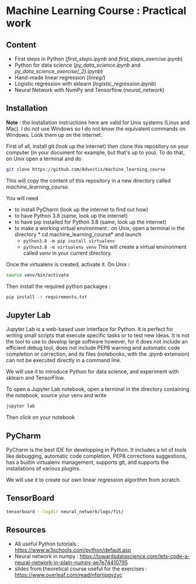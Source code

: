 # Machine Learning Course : Practical work

## Content 

* First steps in Python (*first_steps.ipynb* and *first_steps_exercise.ipynb*)
* Python for data science (*py_data_science.ipynb* and *py_data_science_exercise(_2).ipynb*)
* Hand-made linear regression (*linreg/*)
* Logistic regression with sklearn (*logistic_regression.ipynb*)
* Neural Network with NumPy and Tensorflow (*neural_network*)

## Installation

**Note** : the installation instructions here are valid for Unix systems (Linux and Mac). I do not use Windows so I do
not know the equivalent commands on Windows. Look them up on the internet.

First of all, install git (look up the internet) then clone this repository on your computer (in your document for example, but that's up to you). To do that,
on Unix open a terminal and do

```bash
git clone https://github.com/Advestis/machine_learning_course
```

This will copy the content of this repository in a new directory called *machine_learning_course*. 

You will need 
 * to install PyCharm (look up the internet to find out how)
 * to have Python 3.8 (same, look up the internet)
 * to have pip installed for Python 3.8 (same, look up the internet)
 * to make a working virtual environment : on Unix, open a terminal in the directory *
cd machine_learning_course* and launch 
   * `python3.8 -m pip install virtualenv`
   * `python3.8 -m virtualenv venv`
   This will create a virtual environment called *venv* in your current directory.
 
Once the virtualenv is created, activate it. On Unix :

```bash
source venv/bin/activate
```

Then install the required python packages :

```bash
pip install -r requirements.txt
```

## Jupyter Lab

Jupyter Lab is a web-based user interface for Python. It is perfect for writing small scripts that execute
specific tasks or to test new ideas. It is not the tool to use to develop large software however, for it does
not include an efficient debug tool, does not include PEP8 warning and automatic code completion or correction,
and its files (notebooks, with the *.ipynb* extension) can not be executed directly in a command line.

We will use it to introduce Python for data science, and experiment with sklearn and TensorFlow.

To open a Jupyter Lab notebook, open a terminal in the directory containing the notebook, source your venv and write 

```bash
jupyter lab
```

Then click on your notebook

## PyCharm

PyCharm is the best IDE for developping in Python. It includes a lot of tools like debugging, automatic code completion,
PEP8 corrections suggestions, has a builtin virtualenv management, supports git, and supports the installations of
various plugins.

We will use it to create our own linear regression algorithm from scratch.

## TensorBoard

```bash
tensorboard --logdir neural_network/logs/fit/
```


## Resources

* All useful Python tutorials : https://www.w3schools.com/python/default.asp
* Neural network in numpy : https://towardsdatascience.com/lets-code-a-neural-network-in-plain-numpy-ae7e74410795
* slides from theoretical course useful for the exercises : https://www.overleaf.com/read/nfprtjqgvzyc
